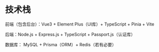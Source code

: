 # 技术栈

前端（包含后台）：Vue3 + Element Plus（UI库）+ TypeScript + Pinia + Vite

后端：Node.js + Express.js + TypeScript + Passport.js（认证库）

数据库： MySQL + Prisma（ORM）+ Redis（若有必要）